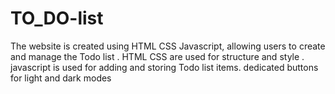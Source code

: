 # TO_DO-list
The website is created using HTML CSS Javascript, allowing users to create and manage the Todo list . HTML CSS are used for structure and style . javascript is used for adding and storing Todo list items. dedicated buttons for light and dark modes
